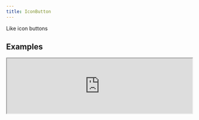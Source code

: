 ```yaml
---
title: IconButton
---
```


Like icon buttons

## Examples

<div><iframe style="width: 100%; margin: 0;" src="https://uiexplorer.blankapp.org/slices/iconbutton-example" scrolling="no" /></div>

```jsx
<Icon name="thumb-up" />
```


## API

### Props

Name | Description | Type | Optional value | Default
--- | --- | --- | --- | ---
`iconName` | -| string | - | Empty string ('')
`iconStyle` | - | style | - | -
`disabled` | - | bool | - | `false`
`size` | - | enum | `mini`, </br>`small`, </br>`medium`, </br>`large`, </br>`big` | `medium`

### Event

Name | Description
--- | ---
`onPress` | -

Based on https://github.com/oblador/react-native-vector-icons/
